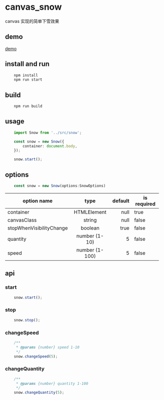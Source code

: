 # canvas_snow
canvas 实现的简单下雪效果


## demo

[demo]()

## install and run

```bash
    npm install
    npm run start
```

## build

```bash
    npm run build
```

## usage

``` typescript
    import Snow from '../src/snow';

    const snow = new Snow({
        container: document.body,
    });

    snow.start();
```

## options

``` typescript
    const snow = new Snow(options:SnowOptions)
```

| option name               | type          | default| is required |
| --------------------------|:-------------:| ------:|--------------|
| container                 | HTMLElement   | null   | true
| canvasClass               | string        | null   | false
| stopWhenVisibilityChange  | boolean       | true   | false
| quantity                  | number (1-10) | 5      | false   
| speed                     | number (1-100)| 5      | false       

## api

### start

```ts
    snow.start();
```
### stop

```ts
    snow.stop();
```

### changeSpeed


```ts
    /**
     * @params {number} speed 1-10
     */
    snow.changeSpeed(5);
```
### changeQuantity

```ts
    /**
     * @params {number} quantity 1-100
     */
    snow.changeQuantity(5);
```



